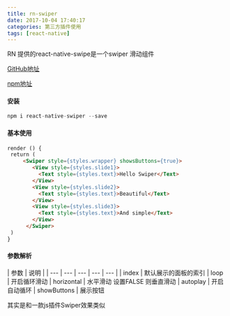 ```yaml
---
title: rn-swiper
date: 2017-10-04 17:40:17
categories: 第三方插件使用
tags: [react-native]
---
```


RN 提供的react-native-swipe是一个swiper 滑动组件

[GitHub地址](https://github.com/leecade/react-native-swiper)

[npm地址](https://preview.npmjs.com/package/react-native-swiper)

<!--more-->

#### 安装

```javascript
npm i react-native-swiper --save
```

#### 基本使用

```html
render () {
 return (
     <Swiper style={styles.wrapper} showsButtons={true}>
        <View style={styles.slide1}>
          <Text style={styles.text}>Hello Swiper</Text>
        </View>
        <View style={styles.slide2}>
          <Text style={styles.text}>Beautiful</Text>
        </View>
        <View style={styles.slide3}>
          <Text style={styles.text}>And simple</Text>
        </View>
      </Swiper>
 )
}
```

#### 参数解析

| 参数 | 说明 |
| --- | --- | --- | --- | --- |
| index  | 默认展示的面板的索引
| loop  | 开启循环滑动
| horizontal  | 水平滑动  设置FALSE 则垂直滑动
| autoplay | 开启自动循环
| showButtons | 展示按钮

其实是和一款js插件Swiper效果类似
